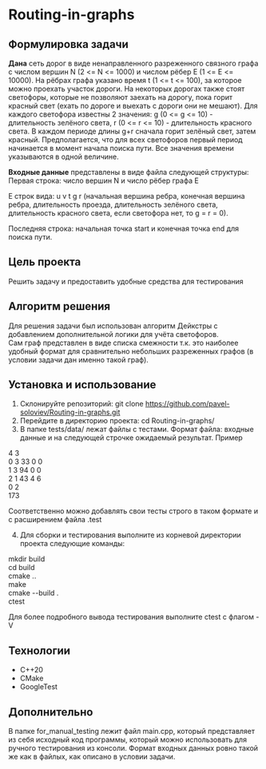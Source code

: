 # Routing-in-graphs

## Формулировка задачи

**Дана** сеть дорог в виде ненаправленного разреженного связного графа с числом вершин N (2 <= N <= 1000) и числом рёбер E (1 <= E <= 10000). На рёбрах графа указано время t (1 <= t <= 100), за которое можно проехать участок дороги. На некоторых дорогах также стоят светофоры, которые не позволяют заехать на дорогу, пока горит красный свет (ехать по дороге и выехать с дороги они не мешают). Для каждого светофора известны 2 значения: g (0 <= g <= 10) - длительность зелёного света, r (0 <= r <= 10) - длительность красного света. В каждом периоде длины g+r сначала горит зелёный свет, затем красный. 
Предполагается, что для всех светофоров первый период начинается в момент начала поиска пути. Все значения времени указываются в одной величине.  

**Входные данные** представлены в виде файла следующей структуры:
Первая строка: число вершин N и число рёбер графа E

E строк вида: u v t g r (начальная вершина ребра, конечная вершина ребра, длительность проезда, длительность зелёного света, длительность красного света, если светофора нет, то g = r = 0).

Последняя строка: начальная точка start и конечная точка end для поиска пути.


## Цель проекта
Решить задачу и предоставить удобные средства для тестирования  

## Алгоритм решения  
Для решения задачи был использован алгоритм Дейкстры с добавлением дополнительной логики для учёта светофоров.  
Сам граф представлен в виде списка смежности т.к. это наиболее удобный формат для сравнительно небольших разреженных графов (в условии задачи дан именно такой граф).

## Установка и использование
1) Склонируйте репозиторий: git clone https://github.com/pavel-soloviev/Routing-in-graphs.git
2) Перейдите в директорию проекта: cd Routing-in-graphs/
3) В папке tests/data/ лежат файлы с тестами. Формат файла: входные данные и на следующей строчке ожидаемый результат. Пример

4 3  
0 3 33 0 0  
1 3 94 0 0  
2 1 43 4 6  
0 2  
173

Соответственно можно добавлять свои тесты строго в таком формате и с расширением файла .test  

4) Для сборки и тестирования выполните из корневой директории проекта следующие команды:  

mkdir build  
cd build  
cmake ..  
make  
cmake --build .  
ctest  

Для более подробного вывода тестирования выполните ctest с флагом -V  

## Технологии  
- C++20
- CMake
- GoogleTest

## Дополнительно  
В папке for_manual_testing лежит файл main.cpp, который представляет из себя исходный код программы, который можно использовать для ручного тестирования из консоли. Формат входных данных ровно такой же как в файлых, как описано в условии задачи.

